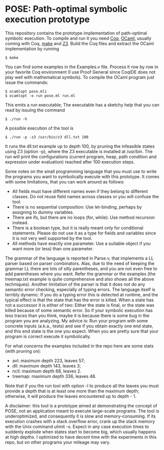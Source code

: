 # POSE: Path-optimal symbolic execution prototype

This repository contains the prototype implementation of path-optimal symbolic execution. To compile and run it you need [Coq](https://coq.inria.fr/), [OCaml](https://ocaml.org/), usually coming with Coq, [make](https://www.gnu.org/software/make/) and [Z3](https://github.com/Z3Prover/z3). Build the Coq files and extract the OCaml implementation by running

    $ make

You can find some examples in the Examples.v file. Process it row by row in your favorite Coq environment (I use Proof General since CoqIDE does not play well with mathematical symbols). To compile the OCaml program just issue the commands:

    $ ocamlopt pose.mli
    $ ocamlopt -o run pose.ml run.ml

This emits a run executable; The executable has a sketchy help that you can read by issuing the command

    $ ./run -h

A possible execution of the tool is

    $ ./run -p -z3 /usr/bin/z3 dll.txt 100

It runs the dll.txt example up to depth 100, by pruning the infeasible states using Z3 (option -p), where the Z3 executable is installed at /usr/bin. The run will print the configurations (current program, heap, path condition and expression under evaluation) reached after 100 execution steps.

Some notes on the small programming language that you must use to write the programs you want to symbolically execute with this prototype. It comes with some limitations, that you can work around as follows:

* All fields must have different names even if they belong to different classes. Do not reuse field names across classes or you will confuse the tool.
* There is no sequential composition: Use let-binding, perhaps by assigning to dummy variables.
* There are ifs, but there are no loops (for, while): Use method recursion instead.
* There is a boolean type, but it is really meant only for conditional statements. Please do not use it as a type for fields and variables since it is not very well supported by the tool.
* All methods have exactly one parameter. Use a suitable object if you want more (or less) than one parameter.

The grammar of the language is reported in Parse.v, that implements a LL parser based on parser combinators. Alas, due to the need of keeping the grammar LL there are lots of silly parentheses, and you are not even free to add parentheses where you want. Refer the grammar or the examples (the treemap.txt example is quite comprehensive and also shows all the above techniques). Another limitation of the parser is that it does not do any semantic error checking, especially of typing errors. The language itself is terribly dynamic: If you do a typing error this is detected at runtime, and the typical effect is that the state that has the error is killed. When a state has not a successor it is either of two: Either the state is final, or the state was killed because of some semantic error. So if your symbolic execution has less traces than you think, maybe it is because there is some bug in the program you are analyzing. My advice is: Run your program with some concrete inputs (a.k.a., tests) and see if you obtain exactly one end state, and this end state is the one you expect. When you are pretty sure that your program is correct execute it symbolically.

For what concerns the examples included in the repo here are some stats (with pruning on):

* avl: maximum depth 223, leaves 57;
* dll: maximum depth 143, leaves 3;
* ncll: maximum depth 68, leaves 2.
* treemap: maximum depth 336, leaves 48.

Note that if you the run tool with option -l to produce all the leaves you must provide a depth that is at least one more than the maximum depth; otherwise, it will produce the leaves encountered up to depth - 1.

A disclaimer: this tool is a prototype aimed at demonstrating the concept of POSE, not an application meant to execute large-scale programs. The tool is underoptimized, and consequently it is slow and memory-consuming. If its execution crashes with a stack overflow error, crank up the stack memory with the Unix command ulimit -s. Expect in any case execution times to suddenly explode when states start to become big, which usually happens at high depths. I optimized to have decent time with the experiments in this repo, but on other programs your mileage may vary.

